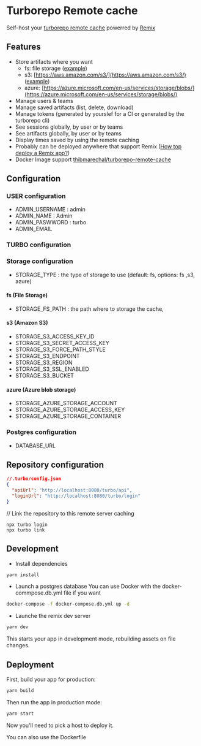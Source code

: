 # Turborepo Remote cache

Self-host your [turborepo remote cache](https://turborepo.org/docs/features/remote-caching) powerred by [Remix](https://remix.run/)

## Features
- Store artifacts where you want 
  - fs: file storage ([example](./docker-compose.fs.yml)) 
  - s3: [https://aws.amazon.com/s3/](https://aws.amazon.com/s3/) ([example](./docker-compose.s3.yml))
  - azure: [https://azure.microsoft.com/en-us/services/storage/blobs/](https://azure.microsoft.com/en-us/services/storage/blobs/)
- Manage users & teams
- Manage saved artifacts (list, delete, download)
- Manage tokens (generated by yourslef for a CI or generated by the turborepo cli)
- See sessions globally, by user or by teams
- See artifacts globally, by user or by teams
- Display times saved by using the remote caching
- Probably can be deployed anywhere that support Remix ([How top deploy a Remix  app?](https://remix.run/docs/en/v1/guides/deployment))
- Docker Image support [thibmarechal/turborepo-remote-cache](https://hub.docker.com/r/thibmarechal/turborepo-remote-cache)



## Configuration

### USER configuration
- ADMIN_USERNAME : admin
- ADMIN_NAME : Admin
- ADMIN_PASWWORD : turbo
- ADMIN_EMAIL

### TURBO configuration

### Storage configuration
- STORAGE_TYPE : the type of storage to use (default: fs, options: fs ,s3, azure)
#### fs (File Storage)
- STORAGE_FS_PATH : the path where to storage the cache,
#### s3 (Amazon S3)
- STORAGE_S3_ACCESS_KEY_ID
- STORAGE_S3_SECRET_ACCESS_KEY
- STORAGE_S3_FORCE_PATH_STYLE
- STORAGE_S3_ENDPOINT
- STORAGE_S3_REGION
- STORAGE_S3_SSL_ENABLED
- STORAGE_S3_BUCKET
#### azure (Azure blob storage)
- STORAGE_AZURE_STORAGE_ACCOUNT
- STORAGE_AZURE_STORAGE_ACCESS_KEY
- STORAGE_AZURE_STORAGE_CONTAINER

### Postgres configuration
- DATABASE_URL

## Repository configuration

```json
//.turbo/config.json
{
  "apiUrl": "http://localhost:8080/turbo/api",
  "loginUrl": "http://localhost:8080/turbo/login"
}
```
// Link the repository to this remote server caching
```
npx turbo login
npx turbo link
```

## Development

- Install dependencies
```sh
yarn install
```

- Launch a postgres database
  You can use Docker with the docker-commpose.db.yml file if you want
```sh
docker-compose -f docker-compose.db.yml up -d
```

- Launche the remix dev server
```sh
yarn dev
```

This starts your app in development mode, rebuilding assets on file changes.

## Deployment

First, build your app for production:

```sh
yarn build
```

Then run the app in production mode:

```sh
yarn start
```

Now you'll need to pick a host to deploy it.

You can also use the Dockerfile
